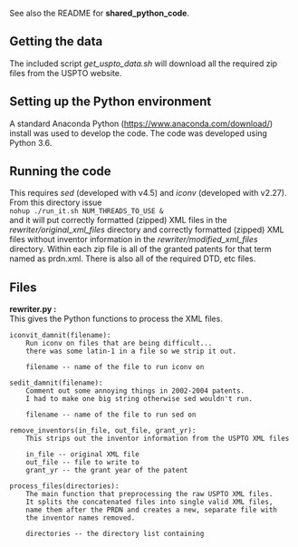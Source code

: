 See also the README for **shared_python_code**.

## Getting the data
The included script _get\_uspto\_data.sh_ will download all the required zip files from the USPTO website.

## Setting up the Python environment
A standard Anaconda Python (https://www.anaconda.com/download/) install was used to develop the code.
The code was developed using Python 3.6.

## Running the code
This requires _sed_ (developed with v4.5) and _iconv_ (developed with v2.27).
From this directory issue  
`nohup ./run_it.sh NUM_THREADS_TO_USE &`  
and it will put correctly formatted (zipped) XML files in the 
_rewriter/original\_xml\_files_ directory
and correctly formatted (zipped) XML files without inventor information in the 
_rewriter/modified\_xml\_files_ directory.
Within each zip file is all of the granted patents for that term named as prdn.xml.
There is also all of the required DTD, etc files.

## Files
**rewriter.py :**  
This gives the Python functions to process the XML files.  
```
iconvit_damnit(filename):
	Run iconv on files that are being difficult...
	there was some latin-1 in a file so we strip it out.

	filename -- name of the file to run iconv on
```
```
sedit_damnit(filename):
	Comment out some annoying things in 2002-2004 patents.
	I had to make one big string otherwise sed wouldn't run.

	filename -- name of the file to run sed on
```
```
remove_inventors(in_file, out_file, grant_yr):
	This strips out the inventor information from the USPTO XML files

	in_file -- original XML file
	out_file -- file to write to
	grant_yr -- the grant year of the patent
```
```
process_files(directories):
	The main function that preprocessing the raw USPTO XML files.
	It splits the concatenated files into single valid XML files,
	name them after the PRDN and creates a new, separate file with
	the inventor names removed.

	directories -- the directory list containing 
```